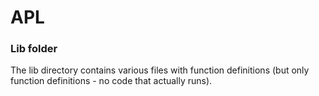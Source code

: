 # APL

### Lib folder

The lib directory contains various files with function definitions (but only function definitions - no code that actually runs).
